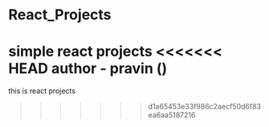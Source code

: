# React_Projects
simple react projects 
<<<<<<< HEAD
author - pravin ()
=======
this is react projects
>>>>>>> d1a65453e33f986c2aecf50d6f83ea6aa5187216
